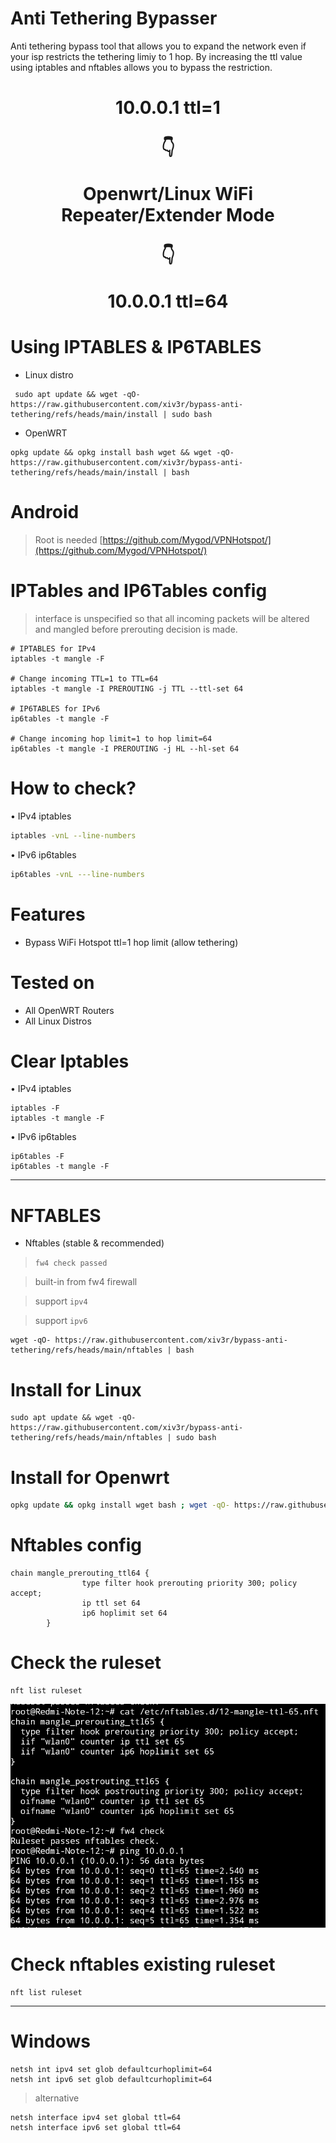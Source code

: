 # Anti Tethering Bypasser
Anti tethering bypass tool that allows you to expand the network even if your isp restricts the tethering limiy to 1 hop. By increasing the ttl value using iptables and nftables allows you to bypass the restriction.

<h1 align="center">
10.0.0.1 ttl=1

👇

Openwrt/Linux WiFi Repeater/Extender Mode

👇

10.0.0.1 ttl=64
 </h1>
 
# Using IPTABLES & IP6TABLES
- Linux distro
```
 sudo apt update && wget -qO- https://raw.githubusercontent.com/xiv3r/bypass-anti-tethering/refs/heads/main/install | sudo bash
```
- OpenWRT
```
opkg update && opkg install bash wget && wget -qO- https://raw.githubusercontent.com/xiv3r/bypass-anti-tethering/refs/heads/main/install | bash
```

# Android
> Root is needed 
[https://github.com/Mygod/VPNHotspot/](https://github.com/Mygod/VPNHotspot/)

# IPTables and IP6Tables config
> interface is unspecified so that all incoming packets will be altered and mangled before prerouting decision is made.
```
# IPTABLES for IPv4
iptables -t mangle -F

# Change incoming TTL=1 to TTL=64
iptables -t mangle -I PREROUTING -j TTL --ttl-set 64

# IP6TABLES for IPv6
ip6tables -t mangle -F

# Change incoming hop limit=1 to hop limit=64
ip6tables -t mangle -I PREROUTING -j HL --hl-set 64
```

# How to check?
• IPv4 iptables
```sh
iptables -vnL --line-numbers
```
• IPv6 ip6tables
```sh
ip6tables -vnL ---line-numbers
```
# Features
- Bypass WiFi Hotspot ttl=1 hop limit (allow tethering)
    
# Tested on
- All OpenWRT Routers
- All Linux Distros

# Clear Iptables
• IPv4 iptables
```
iptables -F
iptables -t mangle -F
 ```   
• IPv6 ip6tables
```
ip6tables -F
ip6tables -t mangle -F
```

-----------------

# NFTABLES
 - Nftables (stable & recommended)
> `fw4 check passed`

> built-in from fw4 firewall

> support `ipv4`

> support `ipv6` 
```
wget -qO- https://raw.githubusercontent.com/xiv3r/bypass-anti-tethering/refs/heads/main/nftables | bash
```

# Install for Linux
```
sudo apt update && wget -qO- https://raw.githubusercontent.com/xiv3r/bypass-anti-tethering/refs/heads/main/nftables | sudo bash
```
# Install for Openwrt
```sh
opkg update && opkg install wget bash ; wget -qO- https://raw.githubusercontent.com/xiv3r/bypass-anti-tethering/refs/heads/main/nftables | bash
```
# Nftables config
```
chain mangle_prerouting_ttl64 {
                type filter hook prerouting priority 300; policy accept;
                ip ttl set 64
                ip6 hoplimit set 64
        }
```

# Check the ruleset
```
nft list ruleset
```

<img src="https://github.com/xiv3r/anti-tethering-bypasser/blob/main/Nftables.nft.png">

# Check nftables existing ruleset
```
nft list ruleset
```
------------
# Windows
```
netsh int ipv4 set glob defaultcurhoplimit=64
netsh int ipv6 set glob defaultcurhoplimit=64
```
> alternative
```
netsh interface ipv4 set global ttl=64
netsh interface ipv6 set global ttl=64
```
